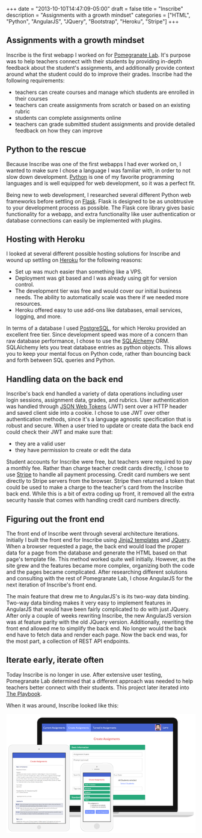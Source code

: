 +++
date = "2013-10-10T14:47:09-05:00"
draft = false
title = "Inscribe"
description = "Assignments with a growth mindset"
categories = ["HTML", "Python", "AngularJS", "JQuery", "Bootstrap", "Heroku", "Stripe"]
+++

## Assignments with a growth mindset

Inscribe is the first webapp I worked on for [Pomegranate Lab](http://pomegranatelab.com/). It's purpose was to help teachers connect with their students by providing in-depth feedback about the student's assignments, and additionally provide context around what the student could do to improve their grades. Inscribe had the following requirements:

* teachers can create courses and manage which students are enrolled in their courses
* teachers can create assignments from scratch or based on an existing rubric
* students can complete assignments online
* teachers can grade submitted student assignments and provide detailed feedback on how they can improve

## Python to the rescue

Because Inscribe was one of the first webapps I had ever worked on, I wanted to make sure I chose a language I was familiar with, in order to not slow down development. [Python](https://www.python.org/) is one of my favorite programming languages and is well equipped for web development, so it was a perfect fit.

Being new to web development, I researched several different Python web frameworks before settling on [Flask](http://flask.pocoo.org/). Flask is designed to be as unobtrusive to your development process as possible. The Flask core library gives basic functionality for a webapp, and extra functionality like user authentication or database connections can easily be implemented with plugins.

## Hosting with Heroku

I looked at several different possible hosting solutions for Inscribe and wound up settling on [Heroku](https://www.heroku.com/) for the following reasons:

* Set up was much easier than something like a VPS.
* Deployment was git based and I was already using git for version control.
* The development tier was free and would cover our initial business needs. The ability to automatically scale was there if we needed more resources.
* Heroku offered easy to use add-ons like databases, email services, logging, and more.

In terms of a database I used [PostgreSQL](http://www.postgresql.org/), for which Heroku provided an excellent free tier. Since development speed was more of a concern than raw database performance, I chose to use the [SQLAlchemy](http://www.sqlalchemy.org/) ORM. SQLAlchemy lets you treat database entries as python objects. This allows you to keep your mental focus on Python code, rather than bouncing back and forth between SQL queries and Python.

## Handling data on the back end

Inscribe's back end handled a variety of data operations including user login sessions, assignment data, grades, and rubrics. User authentication was handled through [JSON Web Tokens](https://self-issued.info/docs/draft-ietf-oauth-json-web-token.html) (JWT) sent over a HTTP header and saved client side into a cookie. I chose to use JWT over other authentication methods, since it's a language agnostic specification that is robust and secure. When a user tried to update or create data the back end could check their JWT and make sure that:

* they are a valid user
* they have permission to create or edit the data

Student accounts for Inscribe were free, but teachers were required to pay a monthly fee. Rather than charge teacher credit cards directly, I chose to use [Stripe](https://stripe.com/) to handle all payment processing. Credit card numbers we sent directly to Stripe servers from the browser. Stripe then returned a token that could be used to make a charge to the teacher's card from the Inscribe back end. While this is a bit of extra coding up front, it removed all the extra security hassle that comes with handling credit card numbers directly.

## Figuring out the front end

The front end of Inscribe went through several architecture iterations. Initially I built the front end for Inscribe using [Jinja2 templates](http://jinja.pocoo.org/docs/dev/) and [JQuery](https://jquery.com/). When a browser requested a page, the back end would load the proper data for a page from the database and generate the HTML based on that page's template file. This method worked quite well initially. However, as the site grew and the features became more complex, organizing both the code and the pages became complicated. After researching different solutions and consulting with the rest of Pomegranate Lab, I chose AngularJS for the next iteration of Inscribe's front end.

The main feature that drew me to AngularJS's is its two-way data binding. Two-way data binding makes it very easy to implement features in AngularJS that would have been fairly complicated to do with just JQuery. After only a couple of weeks rewriting Inscribe, the new AngularJS version was at feature parity with the old JQuery version. Additionally, rewriting the front end allowed me to simplify the back end. No longer would the back end have to fetch data and render each page. Now the back end was, for the most part, a collection of REST API endpoints.

## Iterate early, iterate often

Today Inscribe is no longer in use. After extensive user testing, Pomegranate Lab determined that a different approach was needed to help teachers better connect with their students. This project later iterated into [The Playbook](/projects/playbook/).

When it was around, Inscribe looked like this:

![Inscribe Img](/img/inscribe-combined.png)
